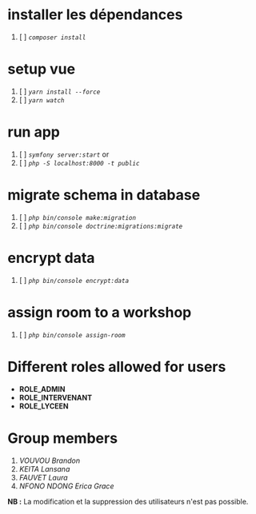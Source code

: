 # installer les dépendances
1. [ ] _`composer install`_

# setup vue
1. [ ] _`yarn install --force`_
2. [ ] _`yarn watch`_

# run app
1. [ ] _`symfony server:start`_
or
1. [ ] _`php -S localhost:8000 -t public`_

# migrate schema in database
1. [ ] _`php bin/console make:migration`_
1. [ ] _`php bin/console doctrine:migrations:migrate`_

# encrypt data
1. [ ] _`php bin/console encrypt:data`_

# assign room to a workshop
1. [ ] _`php bin/console assign-room`_


# Different roles allowed for users
* **ROLE_ADMIN**
* **ROLE_INTERVENANT**
* **ROLE_LYCEEN**


# Group members
1. _VOUVOU Brandon_
2. _KEITA Lansana_
3. _FAUVET Laura_
4. _NFONO NDONG Erica Grace_


**NB :** La modification et la suppression des utilisateurs n'est pas possible.
